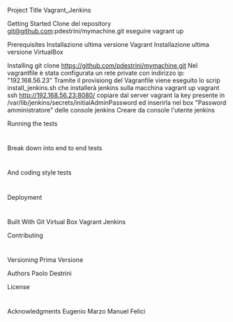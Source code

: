 Project Title
Vagrant_Jenkins 

Getting Started
Clone del repository git@github.com:pdestrini/mymachine.git
eseguire vagrant up

Prerequisites
Installazione ultima versione Vagrant
Installazione ultima versione VirtualBox

Installing
git clone https://github.com/pdestrini/mymachine.git
  Nel vagrantfile è stata configurata un rete private con indirizzo ip: "192.168.56.23"
  Tramite il provisiong del Vagranfile viene eseguito lo scrip install_jenkins.sh che installerà jenkins sulla macchina
vagrant up
vagrant ssh
http://192.168.56.23:8080/
copiare dal server vagrant la key presente in /var/lib/jenkins/secrets/initialAdminPassword ed inserirla nel box "Password amministratore" delle console jenkins
Creare da console l'utente jenkins

Running the tests
#
  Break down into end to end tests
  #
  And coding style tests
  # 

Deployment
#

Built With
Git
Virtual Box
Vagrant
Jenkins

Contributing
#

Versioning
Prima Versione

Authors
Paolo Destrini

License
#

Acknowledgments
Eugenio Marzo
Manuel Felici
